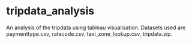 # tripdata_analysis

An analysis of the tripdata using tableau visualisation.
Datasets used are paymenttype.csv, ratecode.csv, taxi_zone_lookup.csv, tripdata.zip.
